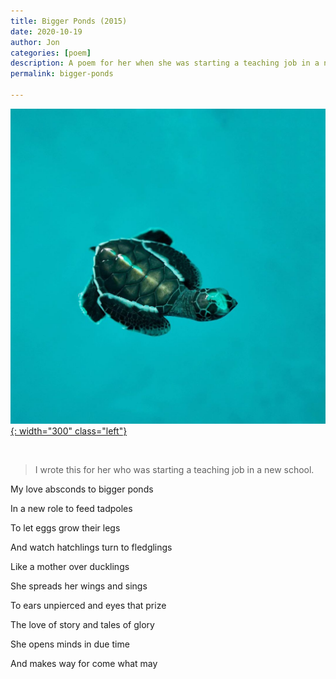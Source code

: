 ```yaml
---
title: Bigger Ponds (2015)
date: 2020-10-19 
author: Jon
categories: [poem]
description: A poem for her when she was starting a teaching job in a new school.
permalink: bigger-ponds

---
```


[![Green sea turtle (Penang, Malaysia)](/assets/img/turtle.jpg){: width="300" class="left"}](https://www.instagram.com/p/B2Gejv_n3pN/)

<br clear="left"/>

> I wrote this for her who was starting a teaching job in a new school. 

My love absconds to bigger ponds

In a new role to feed tadpoles

To let eggs grow their legs

And watch hatchlings turn to fledglings

Like a mother over ducklings

She spreads her wings and sings

To ears unpierced and eyes that prize

The love of story and tales of glory  

She opens minds in due time  

And makes way for come what may  


